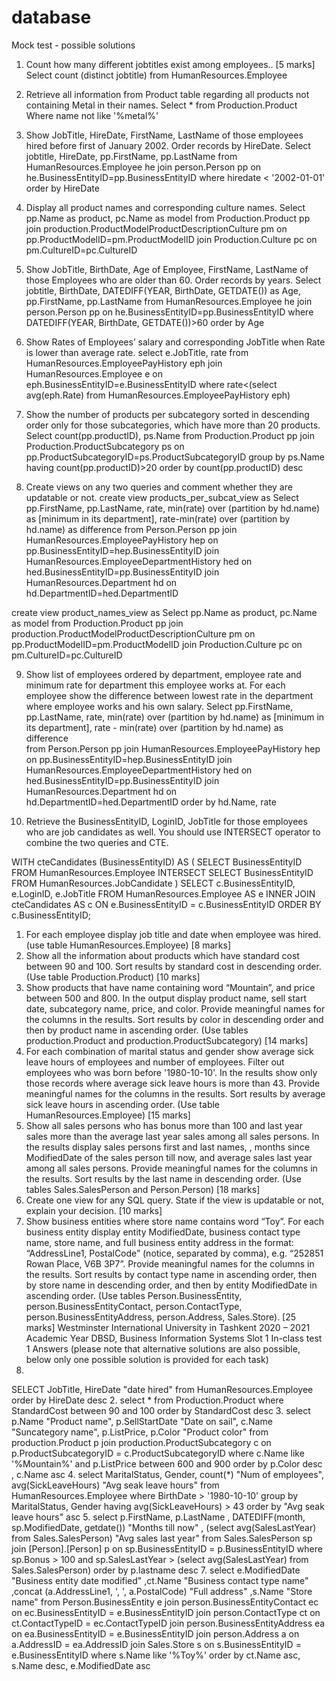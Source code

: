 # database
Mock test - possible solutions

1. Count how many different jobtitles exist among employees.. [5 marks]
Select count (distinct jobtitle) from HumanResources.Employee

2. Retrieve all information from Product table regarding all products not containing Metal in their names.
Select * from Production.Product
Where name not like '%metal%'
3. Show JobTitle, HireDate, FirstName, LastName of those employees hired before first of January 2002. Order records by HireDate.
Select jobtitle, HireDate, pp.FirstName, pp.LastName from HumanResources.Employee he
join person.Person pp on he.BusinessEntityID=pp.BusinessEntityID
where hiredate < '2002-01-01'
order by HireDate
4. Display all product names and corresponding culture names. 
Select pp.Name as product, pc.Name as model
from Production.Product pp 
join production.ProductModelProductDescriptionCulture pm on pp.ProductModelID=pm.ProductModelID
join Production.Culture pc on pm.CultureID=pc.CultureID

5. Show JobTitle, BirthDate, Age of Employee, FirstName, LastName of those Employees who are older than 60. Order records by years.
Select jobtitle, BirthDate, DATEDIFF(YEAR, BirthDate, GETDATE()) as Age, pp.FirstName, pp.LastName from HumanResources.Employee he
join person.Person pp on he.BusinessEntityID=pp.BusinessEntityID
where DATEDIFF(YEAR, BirthDate, GETDATE())>60
order by Age

6. Show Rates of Employees’ salary and corresponding JobTitle when Rate is lower than average rate.
select e.JobTitle, rate 
from HumanResources.EmployeePayHistory eph join HumanResources.Employee e 
	on eph.BusinessEntityID=e.BusinessEntityID
where rate<(select avg(eph.Rate) from HumanResources.EmployeePayHistory eph)

7. Show the number of products per subcategory sorted in descending order only for those subcategories, which have more than 20 products.
Select count(pp.productID), ps.Name 
from Production.Product pp join Production.ProductSubcategory ps
on pp.ProductSubcategoryID=ps.ProductSubcategoryID
group by ps.Name
having count(pp.productID)>20
order by count(pp.productID) desc


8. Create views on any two queries and comment whether they are updatable or not.
create view products_per_subcat_view as
Select pp.FirstName, pp.LastName,  rate, min(rate) over (partition by hd.name) as [minimum in its department], rate-min(rate) over (partition by hd.name) as difference  from Person.Person pp
join HumanResources.EmployeePayHistory hep
on pp.BusinessEntityID=hep.BusinessEntityID
join HumanResources.EmployeeDepartmentHistory hed
on hed.BusinessEntityID=pp.BusinessEntityID
join HumanResources.Department hd
on hd.DepartmentID=hed.DepartmentID

create view product_names_view as
Select pp.Name as product, pc.Name as model
from Production.Product pp 
join production.ProductModelProductDescriptionCulture pm 
on pp.ProductModelID=pm.ProductModelID
join Production.Culture pc on pm.CultureID=pc.CultureID


9. Show list of employees ordered by department, employee rate and minimum rate for department this employee works at. For each employee show the difference between lowest rate in the department where employee works and his own salary.
Select pp.FirstName, pp.LastName,  rate, min(rate) over (partition by hd.name) as [minimum in its department], rate - min(rate) over (partition by hd.name) as difference  
from Person.Person pp
join HumanResources.EmployeePayHistory hep
on pp.BusinessEntityID=hep.BusinessEntityID
join HumanResources.EmployeeDepartmentHistory hed
on hed.BusinessEntityID=pp.BusinessEntityID
join HumanResources.Department hd
on hd.DepartmentID=hed.DepartmentID
order by hd.Name, rate

10. Retrieve the BusinessEntityID, LoginID, JobTitle for those employees who are job candidates as well. You should use INTERSECT operator to combine the two queries and CTE.

WITH 
  cteCandidates (BusinessEntityID)
  AS
  (
    SELECT BusinessEntityID
    FROM HumanResources.Employee
    INTERSECT
    SELECT BusinessEntityID
    FROM HumanResources.JobCandidate
  )
SELECT 
  c.BusinessEntityID,
  e.LoginID,
  e.JobTitle
FROM 
  HumanResources.Employee AS e
  INNER JOIN cteCandidates AS c
    ON e.BusinessEntityID = c.BusinessEntityID
ORDER BY
  c.BusinessEntityID;

1. For each employee display job title and date when employee was hired. (use table 
HumanResources.Employee) [8 marks] 
2. Show all the information about products which have standard cost between 90 and 100. Sort 
results by standard cost in descending order. (Use table Production.Product) [10 marks] 
3. Show products that have name containing word “Mountain”, and price between 500 and 800. In 
the output display product name, sell start date, subcategory name, price, and color. Provide 
meaningful names for the columns in the results. Sort results by color in descending order and 
then by product name in ascending order. (Use tables production.Product and 
production.ProductSubcategory) [14 marks] 
4. For each combination of marital status and gender show average sick leave hours of employees 
and number of employees. Filter out employees who was born before '1980-10-10'. In the results 
show only those records where average sick leave hours is more than 43. Provide meaningful 
names for the columns in the results. Sort results by average sick leave hours in ascending order. 
(Use table HumanResources.Employee) [15 marks] 
5. Show all sales persons who has bonus more than 100 and last year sales more than the average 
last year sales among all sales persons. In the results display sales persons first and last names, 
, months since ModifiedDate of the sales person till now, and average sales last year among all 
sales persons. Provide meaningful names for the columns in the results. Sort results by the last 
name in descending order. (Use tables Sales.SalesPerson and Person.Person) [18 marks] 
6. Create one view for any SQL query. State if the view is updatable or not, explain your decision. 
[10 marks] 
7. Show business entities where store name contains word “Toy”. For each business entity display 
entity ModifiedDate, business contact type name, store name, and full business entity address in 
the format: “AddressLine1, PostalCode” (notice, separated by comma), e.g. “252851 Rowan 
Place, V6B 3P7”. Provide meaningful names for the columns in the results. Sort results by contact 
type name in ascending order, then by store name in descending order, and then by entity 
ModifiedDate in ascending order. (Use tables Person.BusinessEntity, 
person.BusinessEntityContact, person.ContactType, person.BusinessEntityAddress, 
person.Address, Sales.Store). [25 marks] 
Westminster International University in Tashkent
2020 – 2021 Academic Year 
DBSD, Business Information Systems
Slot 1 In-class test 1 
Answers 
(please note that alternative solutions are also possible, below only one 
possible solution is provided for each task) 
1. 
SELECT JobTitle, HireDate "date hired" 
from HumanResources.Employee 
order by HireDate desc 
2. 
select * 
from Production.Product 
where StandardCost between 90 and 100 
order by StandardCost desc 
3. 
select p.Name "Product name", p.SellStartDate "Date on sail", c.Name "Suncategory name",
p.ListPrice, p.Color "Product color" 
from production.Product p 
 join production.ProductSubcategory c on p.ProductSubcategoryID =
c.ProductSubcategoryID 
where c.Name like '%Mountain%' and p.ListPrice between 600 and 900 
order by p.Color desc , c.Name asc 
4. 
select MaritalStatus, Gender, count(*) "Num of employees", avg(SickLeaveHours) "Avg seak 
leave hours" 
from HumanResources.Employee 
where BirthDate > '1980-10-10'
group by MaritalStatus, Gender 
having avg(SickLeaveHours) > 43 
order by "Avg seak leave hours" asc 
5. 
select p.FirstName, p.LastName 
 , DATEDIFF(month, sp.ModifiedDate, getdate()) "Months till now" 
, (select avg(SalesLastYear) from Sales.SalesPerson) "Avg sales last year" 
from Sales.SalesPerson sp join [Person].[Person] p on sp.BusinessEntityID =
p.BusinessEntityID 
where sp.Bonus > 100 and sp.SalesLastYear > (select avg(SalesLastYear) from
Sales.SalesPerson)
order by p.lastname desc 
7. 
select e.ModifiedDate "Business entity date modified" 
 ,ct.Name "Business contact type name" 
 ,concat (a.AddressLine1, ', ', a.PostalCode) "Full address" 
 ,s.Name "Store name" 
from Person.BusinessEntity e 
 join person.BusinessEntityContact ec on ec.BusinessEntityID = e.BusinessEntityID 
 join person.ContactType ct on ct.ContactTypeID = ec.ContactTypeID 
 join person.BusinessEntityAddress ea on ea.BusinessEntityID = e.BusinessEntityID 
 join person.Address a on a.AddressID = ea.AddressID 
 join Sales.Store s on s.BusinessEntityID = e.BusinessEntityID 
where s.Name like '%Toy%'
order by ct.Name asc, s.Name desc, e.ModifiedDate asc
